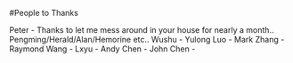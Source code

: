 #People to Thanks

Peter - Thanks to let me mess around in your house for nearly a month..
Pengming/Herald/Alan/Hemorine etc..
Wushu -
Yulong Luo -
Mark Zhang -
Raymond Wang -
Lxyu -
Andy Chen -
John Chen -
